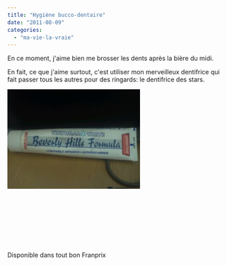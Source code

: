 ```yaml
---
title: "Hygiène bucco-dentaire"
date: "2011-08-09"
categories: 
  - "ma-vie-la-vraie"
---
```


En ce moment, j'aime bien me brosser les dents après la bière du midi.

En fait, ce que j'aime surtout, c'est utiliser mon merveilleux dentifrice qui fait passer tous les autres pour des ringards: le dentifrice des stars.

[![](images/wpid-IMG_20110809_172846-300x225.jpg "Dentifrice.jpg")](http://kwaite.fr/blog/wp-content/uploads/2011/08/wpid-IMG_20110809_172846.jpg)

 

 

 

 

Disponible dans tout bon Franprix
